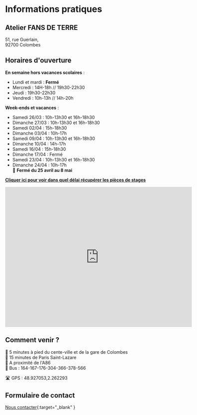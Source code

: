 # Informations pratiques

## Atelier FANS DE TERRE  
51, rue Guerlain,  
92700 Colombes
  
## Horaires d'ouverture     
     
**En semaine hors vacances scolaires** :   
- Lundi et mardi : **Fermé**
- Mercredi : 14H-18h // 19h30-22h30
- Jeudi : 19h30-22h30
- Vendredi : 10h-13h // 14h-20h  


**Week-ends et vacances** :   

- Samedi 26/03 : 10h-13h30 et 16h-18h30    
- Dimanche 27/03 : 10h-13h30 et 16h-18h30
- Samedi 02/04 : 15h-18h30    
- Dimanche 03/04 : 10h-17h  
- Samedi 09/04 : 10h-13h30 et 16h-18h30     
- Dimanche 10/04 : 14h-17h  
- Samedi 16/04 : 15h-18h30      
- Dimanche 17/04 : Fermé  
- Samedi 23/04 : 10h-13h30 et 16h-18h30  
- Dimanche 24/04 : 10h-17h  
🌟 **Fermé du 25 avril au 8 mai** 
  
  
**[Cliquer ici pour voir dans quel délai récupérer les pièces de stages](recuperation_pieces)**  
  
  

<iframe src="https://www.google.com/maps/embed?pb=!1m18!1m12!1m3!1d2621.3848954030345!2d2.260071015676809!3d48.92711037929425!2m3!1f0!2f0!3f0!3m2!1i1024!2i768!4f13.1!3m3!1m2!1s0x47e665e842c643b1%3A0x925e853e4532c!2sAtelier%20Fans%20de%20Terre!5e0!3m2!1sfr!2sfr!4v1614334056042!5m2!1sfr!2sfr" width="600" height="450" style="border:0;" allowfullscreen="" loading="lazy"></iframe>
 
## Comment venir ?

:footprints: 5 minutes à pied du cente-ville et de la gare de Colombes  
:train2: 15 minutes de Paris Saint-Lazare  
:car: A proximité de l'A86  
:bus: Bus : 164-167-176-304-366-378-566

 :motorway: GPS : 48.927053,2.262293

## Formulaire de contact
[Nous contacter](https://docs.google.com/forms/d/e/1FAIpQLScDnAGxa7UlusJ0sVcahW_FnYDXCc4BQsAE5W8vGXzb9_z4pg/viewform?entry.1318731939&entry.625861564&entry.1682638982&entry.1661862399&entry.635975601){:target="_blank" }
